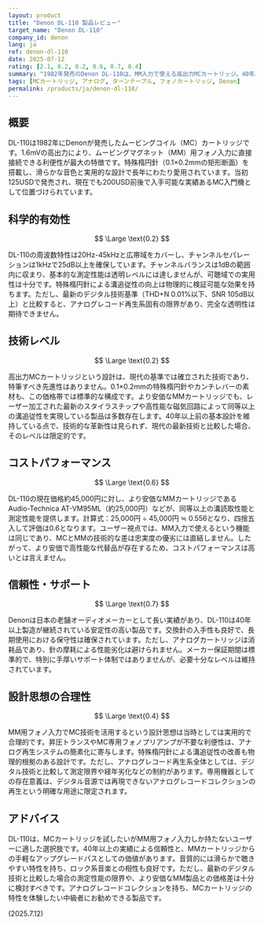 ```yaml
---
layout: product
title: "Denon DL-110 製品レビュー"
target_name: "Denon DL-110"
company_id: denon
lang: ja
ref: denon-dl-110
date: 2025-07-12
rating: [2.1, 0.2, 0.2, 0.6, 0.7, 0.4]
summary: "1982年発売のDenon DL-110は、MM入力で使える高出力MCカートリッジ。40年以上前の基本設計であり、技術的優位性は限定的。より安価なMMカートリッジが存在するため、コストパフォーマンスも高いとは言えない。"
tags: [MCカートリッジ, アナログ, ターンテーブル, フォノカートリッジ, Denon]
permalink: /products/ja/denon-dl-110/
---
```


## 概要

DL-110は1982年にDenonが発売したムービングコイル（MC）カートリッジです。1.6mVの高出力により、ムービングマグネット（MM）用フォノ入力に直接接続できる利便性が最大の特徴です。特殊楕円針（0.1×0.2mmの矩形断面）を搭載し、滑らかな音色と実用的な設計で長年にわたり愛用されています。当初125USDで発売され、現在でも200USD前後で入手可能な実績あるMC入門機として位置づけられています。

## 科学的有効性

$$ \Large \text{0.2} $$

DL-110の周波数特性は20Hz-45kHzと広帯域をカバーし、チャンネルセパレーションは1kHzで25dB以上を確保しています。チャンネルバランスは1dBの範囲内に収まり、基本的な測定性能は透明レベルには達しませんが、可聴域での実用性は十分です。特殊楕円針による溝追従性の向上は物理的に検証可能な効果を持ちます。ただし、最新のデジタル技術基準（THD+N 0.01%以下、SNR 105dB以上）と比較すると、アナログレコード再生系固有の限界があり、完全な透明性は期待できません。

## 技術レベル

$$ \Large \text{0.2} $$

高出力MCカートリッジという設計は、現代の基準では確立された技術であり、特筆すべき先進性はありません。0.1×0.2mmの特殊楕円針やカンチレバーの素材も、この価格帯では標準的な構成です。より安価なMMカートリッジでも、レーザー加工された最新のスタイラスチップや高性能な磁気回路によって同等以上の溝追従性を実現している製品は多数存在します。40年以上前の基本設計を維持している点で、技術的な革新性は見られず、現代の最新技術と比較した場合、そのレベルは限定的です。

## コストパフォーマンス

$$ \Large \text{0.6} $$

DL-110の現在価格約45,000円に対し、より安価なMMカートリッジであるAudio-Technica AT-VM95ML（約25,000円）などが、同等以上の溝読取性能と測定性能を提供します。計算式：25,000円 ÷ 45,000円 ≒ 0.556となり、四捨五入して評価は0.6となります。ユーザー視点では、MM入力で使えるという機能は同じであり、MCとMMの技術的な差は忠実度の優劣には直結しません。したがって、より安価で高性能な代替品が存在するため、コストパフォーマンスは高いとは言えません。

## 信頼性・サポート

$$ \Large \text{0.7} $$

Denonは日本の老舗オーディオメーカーとして長い実績があり、DL-110は40年以上製造が継続されている安定性の高い製品です。交換針の入手性も良好で、長期使用における保守性は確保されています。ただし、アナログカートリッジは消耗品であり、針の摩耗による性能劣化は避けられません。メーカー保証期間は標準的で、特別に手厚いサポート体制ではありませんが、必要十分なレベルは維持されています。

## 設計思想の合理性

$$ \Large \text{0.4} $$

MM用フォノ入力でMC技術を活用するという設計思想は当時としては実用的で合理的です。昇圧トランスやMC専用フォノプリアンプが不要な利便性は、アナログ再生システムの簡素化に寄与します。特殊楕円針による溝追従性の改善も物理的根拠のある設計です。ただし、アナログレコード再生系全体としては、デジタル技術と比較して測定限界や経年劣化などの制約があります。専用機器としての存在意義は、デジタル音源では再現できないアナログレコードコレクションの再生という明確な用途に限定されます。

## アドバイス

DL-110は、MCカートリッジを試したいがMM用フォノ入力しか持たないユーザーに適した選択肢です。40年以上の実績による信頼性と、MMカートリッジからの手軽なアップグレードパスとしての価値があります。音質的には滑らかで聴きやすい特性を持ち、ロック系音楽との相性も良好です。ただし、最新のデジタル技術と比較した場合の測定性能の限界や、より安価なMM製品との価格差は十分に検討すべきです。アナログレコードコレクションを持ち、MCカートリッジの特性を体験したい中級者にお勧めできる製品です。

(2025.7.12)